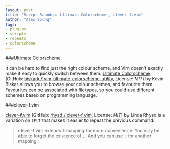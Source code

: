 ```yaml
---
layout: post
title: "Script Roundup: Ultimate Colorscheme , clever-f.vim"
author: "Alex Young"
tags: 
- plugins
- scripts
- repeats
- colorscheme
---
```


###Ultimate Colorscheme

It can be hard to find just the right colour scheme, and Vim doesn't exactly make it easy to quickly switch between them.  [Ultimate Colorscheme](http://www.vim.org/scripts/script.php?script_id=4679) (GitHub: [biskark / vim-ultimate-colorscheme-utility](https://github.com/biskark/vim-ultimate-colorscheme-utility), License: _MIT_) by Kevin Biskar allows you to browse your colour schemes, and favourite them.  Favourites can be associated with filetypes, so you could use different schemes based on programming language.

###clever-f.vim

[clever-f.vim](http://www.vim.org/scripts/script.php?script_id=4707) (GitHub: [rhysd / clever-f.vim](https://github.com/rhysd/clever-f.vim), License: _MIT_) by Linda Rhysd is a variation on `fFtT` that makes it easier to repeat the previous command:

> clever-f.vim extends `f` mapping for more convenience. You may be able to forget the existence of `;`. And you can use `;` for another mapping.

